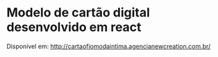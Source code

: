 # Modelo de cartão digital desenvolvido em react

Disponível em:
http://cartaofiomodaintima.agencianewcreation.com.br/
